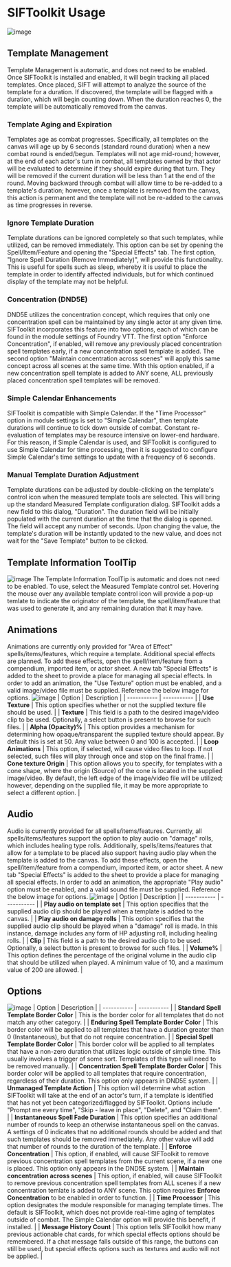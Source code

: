 # SIFToolkit Usage
![image](https://user-images.githubusercontent.com/70086485/126088022-cf3a69ef-0952-455f-bde0-6437fcf2ce58.png)

## Template Management
Template Management is automatic, and does not need to be enabled.  Once SIFToolkit is installed and enabled, it will begin tracking all placed templates.  Once placed, SIFT will attempt to analyze the source of the template for a duration.  If discovered, the template will be flagged with a duration, which will begin counting down.  When the duration reaches 0, the template will be automatically removed from the canvas.  

### Template Aging and Expiration
Templates age as combat progresses.  Specifically, all templates on the canvas will age up by 6 seconds (standard round duration) when a new combat round is ended/begun.  Templates will not age mid-round; however, at the end of each actor's turn in combat, all templates owned by that actor will be evaluated to determine if they should expire during that turn.  They will be removed if the current duration will be less than 1 at the end of the round. Moving backward through combat will allow time to be re-added to a template's duration; however, once a template is removed from the canvas, this action is permanent and the template will not be re-added to the canvas as time progresses in reverse.  

### Ignore Template Duration
Template durations can be ignored completely so that such templates, while utilized, can be removed immediately.  This option can be set by opening the Spell/Item/Feature and opening the "Special Effects" tab.  The first option, "Ignore Spell Duration (Remove Immediately)", will provide this functionality.  This is useful for spells such as sleep, whereby it is useful to place the template in order to identify affected individuals, but for which continued display of the template may not be helpful. 
  
### Concentration (DND5E)
DND5E utilizes the concentration concept, which requires that only one concentration spell can be maintained by any single actor at any given time.  SIFToolkit incorporates this feature into two options, each of which can be found in the module settings of Foundry VTT.  The first option "Enforce Concentration", if enabled, will remove any previously placed concentration spell templates early, if a new concentration spell template is added.  The second option "Maintain concentration across scenes" will apply this same concept across all scenes at the same time.  With this option enabled, if a new concentration spell template is added to ANY scene, ALL previously placed concentration spell templates will be removed.  

### Simple Calendar Enhancements
SIFToolkit is compatible with Simple Calendar.  If the "Time Processor" option in module settings is set to "Simple Calendar", then template durations will continue to tick down outside of combat.  Constant re-evaluation of templates may be resource intensive on lower-end hardware.  For this reason, if Simple Calendar is used, and SIFToolkit is configured to use Simple Calendar for time processing, then it is suggested to configure Simple Calendar's time settings to update with a frequency of 6 seconds.

### Manual Template Duration Adjustment
Template durations can be adjusted by double-clicking on the template's control icon when the measured template tools are selected.  This will bring up the standard Measured Template configuration dialog.  SIFToolkit adds a new field to this dialog, "Duration".  The duration field will be initially populated with the current duration at the time that the dialog is opened.  The field will accept any number of seconds.  Upon changing the value, the template's duration will be instantly updated to the new value, and does not wait for the "Save Template" button to be clicked.  

## Template Information ToolTip
![image](https://user-images.githubusercontent.com/70086485/126091792-03917050-90e1-48ef-a9be-98c7aff06472.png)
The Template Information ToolTip is automatic and does not need to be enabled.  To use, select the Measured Template control set.  Hovering the mouse over any available template control icon will provide a pop-up temlate to indicate the originator of the template, the spell/item/feature that was used to generate it, and any remaining duration that it may have.  

## Animations
Animations are currently only provided for "Area of Effect" spells/items/features, which require a template.  Additional special effects are planned.  To add these effects, open the spell/item/feature from a compendium, imported item, or actor sheet.  A new tab "Special Effects" is added to the sheet to provide a place for managing all special effects.  In order to add an animation, the "Use Texture" option must be enabled, and a valid image/video file must be supplied. Reference the below image for options.
![image](https://user-images.githubusercontent.com/70086485/126092764-73a27456-7f06-4930-a8b4-1e93a97bfef8.png)
| Option | Description |
| ----------- | ----------- |
| **Use Texture** | This option specifies whether or not the supplied texture file should be used. |
| **Texture** | This field is a path to the desired image/video clip to be used.  Optionally, a select button is present to browse for such files. |
| **Alpha (Opacity)%** | This option provides a mechanism for determining how opaque/transparent the supplied texture should appear.  By default this is set at 50.  Any value between 0 and 100 is accepted. | 
| **Loop Animations** | This option, if selected, will cause video files to loop.  If not selected, such files will play through once and stop on the final frame.  |
| **Cone texture Origin** | This option allows you to specify, for templates with a cone shape, where the origin (Source) of the cone is located in the supplied image/video.  By default, the left edge of the image/video file will be utilized; however, depending on the supplied file, it may be more appropriate to select a different option. |

## Audio
Audio is currently provided for all spells/items/features.  Currently, all spells/items/features support the option to play audio on "damage" rolls, which includes healing type rolls.  Additionally, spells/items/features that allow for a template to be placed also support having audio play when the template is added to the canvas.  To add these effects, open the spell/item/feature from a compendium, imported item, or actor sheet.  A new tab "Special Effects" is added to the sheet to provide a place for managing all special effects.  In order to add an animation, the appropriate "Play audio" option must be enabled, and a valid sound file must be supplied. Reference the below image for options.
![image](https://user-images.githubusercontent.com/70086485/126093525-eca9c3ba-c3aa-4a8f-bbf7-991c51d3b1b0.png)
| Option | Description |
| ----------- | ----------- |
| **Play audio on template set** | This option specifies that the supplied audio clip should be played when a template is added to the canvas. |
| **Play audio on damage rolls** | This option specifies that the supplied audio clip should be played when a "damage" roll is made.  In this instance, damage includes any form of HP adjusting roll, including healing rolls. |
| **Clip** | This field is a path to the desired audio clip to be used.  Optionally, a select button is present to browse for such files. | 
| **Volume%** | This option defines the percentage of the original volume in the audio clip that should be utilized when played.  A minimum value of 10, and a maximum value of 200 are allowed.  |

## Options
![image](https://user-images.githubusercontent.com/70086485/126088978-1ec942d0-7e61-4711-946d-50afbf0c0461.png)
| Option | Description |
| ----------- | ----------- |
| **Standard Spell Template Border Color** | This is the border color for all templates that do not match any other category. |
| **Enduring Spell Template Border Color** | This border color will be applied to all templates that have a duration greater than 0 (Instantaneous), but that do not require concentration. |
| **Special Spell Template Border Color** | This border color will be applied to all templates that have a non-zero duration that utilizes logic outside of simple time.  This usually involves a trigger of some sort.  Templates of this type will need to be removed manually. | 
| **Concentration Spell Template Border Color** | This border color will be applied to all templates that require concentration, regardless of their duration.  This option only appears in DND5E system. | 
| **Unmanaged Template Action** | This option will determine what action SIFToolkit will take at the end of an actor's turn, if a template is identified that has not yet been categorized/flagged by SIFToolkit.  Options include "Prompt me every time", "Skip - leave in place", "Delete", and "Claim them".  |
| **Instantaneous Spell Fade Duration** | This option specifies an additional number of rounds to keep an otherwise instantaneous spell on the canvas.  A settings of 0 indicates that no additional rounds should be added and that such templates should be removed immediately.  Any other value will add that number of rounds to the duration of the template. |
| **Enforce Concentration** | This option, if enabled, will cause SIFToolkit to remove previous concentration spell templates from the current scene, if a new one is placed.  This option only appears in the DND5E system. |
| **Maintain concentration across scenes** | This option, if enabled, will cause SIFToolkit to remove previous concentration spell templates from ALL scenes if a new concentration temlate is added to ANY scene.  This option requires **Enforce Concentration** to be enabled in order to function.  | 
| **Time Processor** | This option designates the module responsible for managing template times.  The default is SIFToolkit, which does not provide real-time aging of templates outside of combat.  The Simple Calendar option will provide this benefit, if installed.  |
| **Message History Count** | This option tells SIFToolkit how many previous actionable chat cards, for which special effects options should be remembered.  If a chat message falls outside of this range, the buttons can still be used, but special effects options such as textures and audio will not be applied.  |




